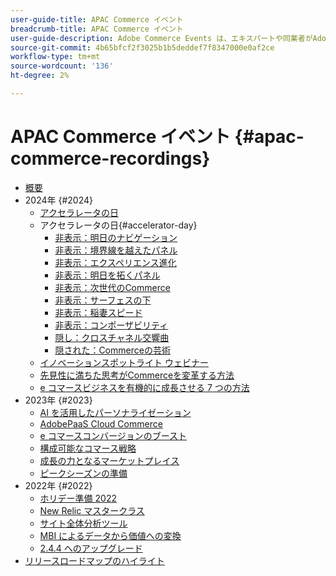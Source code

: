 ```yaml
---
user-guide-title: APAC Commerce イベント
breadcrumb-title: APAC Commerce イベント
user-guide-description: Adobe Commerce Events は、エキスパートや同業者がAdobe Commerceの使用方法に関する考えやアイデアを共有するビデオライブラリです。
source-git-commit: 4b65bfcf2f3025b1b5deddef7f8347000e0af2ce
workflow-type: tm+mt
source-wordcount: '136'
ht-degree: 2%

---
```



# APAC Commerce イベント {#apac-commerce-recordings}

+ [概要](overview.md)
+ 2024年 {#2024}
   + [アクセラレータの日](2024/accelerator-day/overview.md)
   + アクセラレータの日{#accelerator-day}
      + [非表示：明日のナビゲーション](./2024/accelerator-day/navigating-tomorrow.md)
      + [非表示：境界線を越えたパネル](./2024/accelerator-day/panel-beyond-borders.md)
      + [非表示：エクスペリエンス進化](./2024/accelerator-day/experience-evolution.md)
      + [非表示：明日を拓くパネル](./2024/accelerator-day/panel-tapping-into-tomorrow.md)
      + [非表示：次世代のCommerce](./2024/accelerator-day/next-gen-commerce.md)
      + [非表示：サーフェスの下](./2024/accelerator-day/beneath-the-surface.md)
      + [非表示：稲妻スピード](./2024/accelerator-day/lightning-speed.md)
      + [非表示：コンポーザビリティ](./2024/accelerator-day/composability.md)
      + [隠し：クロスチャネル交響曲](./2024/accelerator-day/cross-channel-symphony.md)
      + [隠された：Commerceの芸術](./2024/accelerator-day/the-art-of-commerce.md)
   + [イノベーションスポットライト ウェビナー](2024/innovation-spotlight.md)
   + [先見性に満ちた思考がCommerceを変革する方法](2024/visionary-thinking.md)
   + [e コマースビジネスを有機的に成長させる 7 つの方法](2024/grow-ecommerce-business.md)
+ 2023年 {#2023}
   + [AI を活用したパーソナライゼーション](2023/ai-personalisation.md)
   + [AdobePaaS Cloud Commerce](2023/adobes-paas-cloud-commerce.md)
   + [e コマースコンバージョンのブースト](2023/ecommerce-conversions.md)
   + [構成可能なコマース戦略](2023/composable-commerce.md)
   + [成長の力となるマーケットプレイス](2023/marketplaces.md)
   + [ピークシーズンの準備](2023/peak-season-prep.md)
+ 2022年 {#2022}
   + [ホリデー準備 2022](2022/holiday.md)
   + [New Relic マスタークラス](2022/new-relic.md)
   + [サイト全体分析ツール](2022/analysis-tool.md)
   + [MBI によるデータから価値への変換](2022/mbi.md)
   + [2.4.4 へのアップグレード](2022/upgrade.md)
+ [リリースロードマップのハイライト](release-highlights.md)

<!--+ Commerce Events {#commerce-events}
  + [Overview](commerce-events/overview.md)
  + 2022 {#2022}
    + [Top Tips and Tricks for Adobe Campaign Standard](customer-journeys/2022/tips-and-tricks.md)
    + [Develop and customize data models in Adobe [!DNL Campaign Classic]](customer-journeys/2022/data-models.md)

+ Data and insights {#commerce-release-updates}
  + [Overview](commerce-release-updates/overview.md)
  + 2022 {#2022}
    + [Innovations and trends](data-and-insights/2022/innovations.md)
    + [Sensei and Analysis Workspace](data-and-insights/2022/sensei.md)
    + [Personalize and automate with Adobe Target](data-and-insights/2022/personalize.md)
    + [Analytics and Target applications for Mobile and Apps](data-and-insights/2022/mobile-and-apps.md)
    + [Cross Device Analytics and Customer Journey Analytics](data-and-insights/2022/cross-device-analytics.md) -->